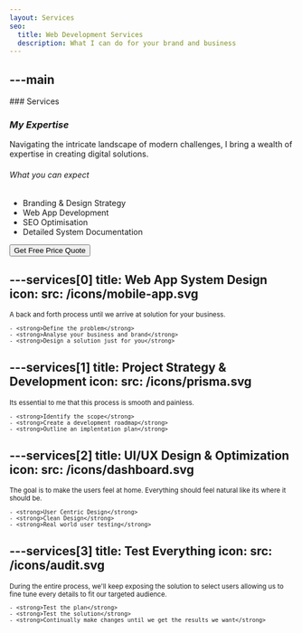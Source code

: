 ```yaml
---
layout: Services
seo:
  title: Web Development Services
  description: What I can do for your brand and business
---
```




---main
---

<PageTitle>
  ### Services

  ### _My Expertise_
</PageTitle>

Navigating the intricate landscape of modern challenges, I bring a wealth of expertise in creating digital solutions.

###### What you can expect

- Branding & Design Strategy 
- Web App Development
- SEO Optimisation
- Detailed System Documentation

<Sep size="12" />

<Button href="/contact" variant="white" size="sm">
  Get Free Price Quote
</Button>



---services[0]
title: Web App System Design
icon:
  src: /icons/mobile-app.svg
---

<small>
A back and forth process until we arrive at solution for your business.

    - <strong>Define the problem</strong>
    - <strong>Analyse your business and brand</strong>
    - <strong>Design a solution just for you</strong>

</small>



---services[1]
title: Project Strategy & Development
icon:
  src: /icons/prisma.svg
---

<small>
Its essential to me that this process is smooth and painless.

    - <strong>Identify the scope</strong>
    - <strong>Create a development roadmap</strong>
    - <strong>Outline an implentation plan</strong>

</small>



---services[2]
title: UI/UX Design & Optimization
icon:
  src: /icons/dashboard.svg
---

<small>
   The goal is to make the users feel at home. Everything should feel natural like its where it should be.
			
    - <strong>User Centric Design</strong>
    - <strong>Clean Design</strong>
    - <strong>Real world user testing</strong>
</small>



---services[3]
title: Test Everything
icon:
  src: /icons/audit.svg
---

<small>
  During the entire process, we'll keep exposing the solution to select users allowing us to fine tune every details to fit our targeted audience.
	
	- <strong>Test the plan</strong>
	- <strong>Test the solution</strong>
	- <strong>Continually make changes until we get the results we want</strong>
</small>
